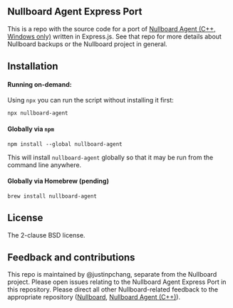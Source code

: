 ## Nullboard Agent Express Port

This is a repo with the source code for a port of [Nullboard Agent (C++, Windows only)](https://github.com/apankrat/nullboard-agent) written in Express.js. See that repo for more details about Nullboard backups or the Nullboard project in general.

## Installation

#### Running on-demand:

Using `npx` you can run the script without installing it first:

    npx nullboard-agent

#### Globally via `npm`

    npm install --global nullboard-agent

This will install `nullboard-agent` globally so that it may be run from the command line anywhere.

#### Globally via Homebrew (pending)

    brew install nullboard-agent


## License

The 2-clause BSD license.

## Feedback and contributions

This repo is maintained by @justinpchang, separate from the Nullboard project. Please open issues relating to the Nullboard Agent Express Port in this repository. Please direct all other Nullboard-related feedback to the appropriate repository ([Nullboard](https://github.com/apankrat/nullboard), [Nullboard Agent (C++)](https://github.com/apankrat/nullboard-agent)).
